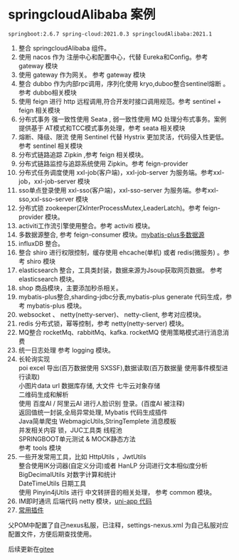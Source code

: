 # springcloudAlibaba 案例
    springboot:2.6.7 spring-cloud:2021.0.3 springcloudAlibaba:2021.1
  1. 整合 springcloudAlibaba 组件。</br>
  2. 使用 nacos 作为 注册中心和配置中心，代替 Eureka和Config。参考 gateway 模块 </br>
  3. 使用 gateway 作为网关。 参考 gateway 模块 </br>
  4. 整合 dubbo 作为内部rpc调用，序列化使用 kryo,duboo整合sentinel熔断 。参考 dubbo相关模块 </br>
  5. 使用 feign 进行 http 远程调用,符合开发时接口调用规范。参考 sentinel + feign 相关模块 </br>
  6. 分布式事务 强一致性使用 Seata , 弱一致性使用 MQ 处理分布式事务。案例提供基于 AT模式和TCC模式事务处理，参考 seata 相关模块 </br>
  7. 熔断、降级、限流 使用 Sentinel 代替 Hystrix 更加灵活，代码侵入性更低。参考 sentinel 相关模块 </br>
  8. 分布式链路追踪 Zipkin ,参考 feign 相关模块。 </br>
  9. 分布式链路监控与追踪系统使用 Zipkin。参考 feign-provider </br>
  10. 分布式任务调度使用 xxl-job(客户端)，xxl-job-server 为服务端。参考xxl-job，xxl-job-server 模块 </br>
  11. sso单点登录使用 xxl-sso(客户端)，xxl-sso-server 为服务端。参考xxl-sso,xxl-sso-server 模块 </br>
  12. 分布式锁 zookeeper(ZkInterProcessMutex,LeaderLatch)。参考 feign-provider 模块。
  13. activiti工作流引擎使用整合。参考 activiti 模块。  </br>
  14. 多数据源整合, 参考 feign-consumer 模块。[mybatis-plus多数据源](https://www.yuque.com/zhengwei-tl3g2/zl9d8x/cp0yup) </br>
  15. influxDB 整合。</br>
  16. 整合 shiro 进行权限控制，缓存使用 ehcache(单机) 或者 redis(微服务) 。参考 shiro 模块 </br>
  17. elasticsearch 整合，工具类封装，数据来源为Jsoup获取网页数据。 参考 elasticsearch 模块。 </br>
  18. shop 商品模块，主要添加秒杀相关。
  19. mybatis-plus整合,sharding-jdbc分表,mybatis-plus generate 代码生成，参考 mybatis-plus 模块。</br>
  20. websocket 、 netty(netty-server)、 netty-client, 参考对应模块。</br>
  21. redis 分布式锁，幂等控制，参考 netty(netty-server) 模块。</br>
  22. MQ整合 rocketMq、rabbitMq、kafka. rocketMQ 使用策略模式进行消息消费</br>
  23. 统一日志处理 参考 logging 模块。    
  24. 长轮询实现 </br>
      poi excel 导出(百万数据使用 SXSSF),数据读取(百万数据量 使用事件模型进行读取) </br>
      小图片data url 数据库存储, 大文件 七牛云对象存储 </br>
      二维码生成和解析 </br>
      使用 百度AI / 阿里云AI 进行人脸识别 登录。(百度AI 被注释) </br>
      返回值统一封装,全局异常处理, Mybatis 代码生成插件 </br>
      Java简单爬虫 WebmagicUtils,StringTemplete 消息模板  </br>
      并发相关内容 锁，JUC工具类 线程池 </br>
      SPRINGBOOT单元测试 & MOCK静态方法 </br>
      参考 tools 模块 </br>
  25. 一些开发常用工具，比如 HttpUtils ，JwtUtils </br>
      整合使用IK分词器(自定义分词)或者 HanLP 分词进行文本相似度分析 </br>
      BigDecimalUtils 对数字计算和统计  </br>
      DateTimeUtils 日期工具  </br>
      使用 Pinyin4jUtils 进行 中文转拼音的相关处理， 参考 common 模块。 </br>
  26. IM即时通讯 后端代码 netty 模块，[uni-app 代码](https://gitee.com/moon-in-the-mirror/chat)   
  27. [常用插件](https://blog.csdn.net/weixin_41846320/article/details/82697818)
  
  父POM中配置了自己nexus私服，已注释，settings-nexus.xml 为自己私服对应配置文件，方便后期查找使用。</br> 
  
  后续更新在[gitee](https://gitee.com/moon-in-the-mirror/cloud)
